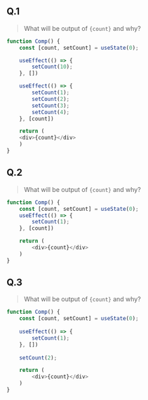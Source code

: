 ## Q.1

> What will be output of ```{count}``` and why?

```javascript
function Comp() {
	const [count, setCount] = useState(0);

	useEffect(() => {
		setCount(10);
	}, [])

	useEffect(() => {
	    setCount(1);
	    setCount(2);
	    setCount(3);
	    setCount(4);
	}, [count])

	return (
	<div>{count}</div>
	)
}

```

## Q.2
> What will be output of ```{count}``` and why?

```javascript
function Comp() {
    const [count, setCount] = useState(0);
    useEffect(() => {
        setCount(1);
    }, [count])

    return (
        <div>{count}</div>
    )
}
```

## Q.3
> What will be output of ```{count}``` and why?

```javascript
function Comp() {
    const [count, setCount] = useState(0);
        
    useEffect(() => {
        setCount(1);
    }, [])
        
    setCount(2);

    return (
        <div>{count}</div>
    )
}
```